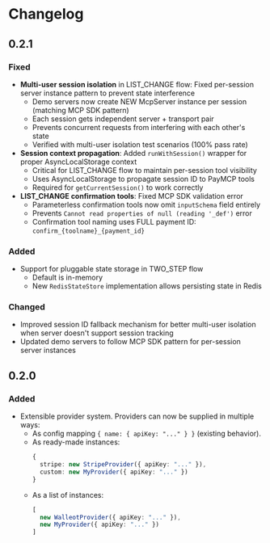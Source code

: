 # Changelog

## 0.2.1
### Fixed
- **Multi-user session isolation** in LIST_CHANGE flow: Fixed per-session server instance pattern to prevent state interference
  - Demo servers now create NEW McpServer instance per session (matching MCP SDK pattern)
  - Each session gets independent server + transport pair
  - Prevents concurrent requests from interfering with each other's state
  - Verified with multi-user isolation test scenarios (100% pass rate)
- **Session context propagation**: Added `runWithSession()` wrapper for proper AsyncLocalStorage context
  - Critical for LIST_CHANGE flow to maintain per-session tool visibility
  - Uses AsyncLocalStorage to propagate session ID to PayMCP tools
  - Required for `getCurrentSession()` to work correctly
- **LIST_CHANGE confirmation tools**: Fixed MCP SDK validation error
  - Parameterless confirmation tools now omit `inputSchema` field entirely
  - Prevents `Cannot read properties of null (reading '_def')` error
  - Confirmation tool naming uses FULL payment ID: `confirm_{toolname}_{payment_id}`

### Added
- Support for pluggable state storage in TWO_STEP flow
  - Default is in-memory
  - New `RedisStateStore` implementation allows persisting state in Redis

### Changed
- Improved session ID fallback mechanism for better multi-user isolation when server doesn't support session tracking
- Updated demo servers to follow MCP SDK pattern for per-session server instances

## 0.2.0
### Added
- Extensible provider system. Providers can now be supplied in multiple ways:
  - As config mapping `{ name: { apiKey: "..." } }` (existing behavior).
  - As ready-made instances:
    ```ts
    {
      stripe: new StripeProvider({ apiKey: "..." }),
      custom: new MyProvider({ apiKey: "..." })
    }
    ```
  - As a list of instances:
    ```ts
    [
      new WalleotProvider({ apiKey: "..." }),
      new MyProvider({ apiKey: "..." })
    ]
    ```